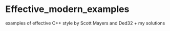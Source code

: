 # Effective_modern_examples
examples of effective C++ style by Scott Mayers and Ded32 + my solutions
